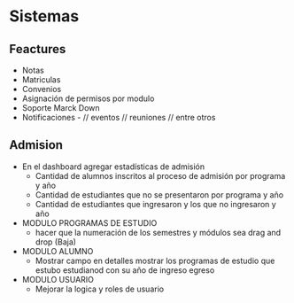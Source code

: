 # Sistemas

## Feactures

* Notas
* Matriculas
* Convenios
* Asignación de permisos por modulo
* Soporte Marck Down
* Notificaciones - // eventos // reuniones // entre otros

## Admision

* En el dashboard agregar estadísticas de admisión
  * Cantidad de alumnos inscritos al proceso de admisión por programa y año
  * Cantidad de estudiantes que no se presentaron por programa y año
  * Cantidad de estudiantes que ingresaron y los que no ingresaron y año
* MODULO PROGRAMAS DE ESTUDIO
  * hacer que la numeración de los semestres y módulos sea drag and drop  (Baja)
* MODULO ALUMNO
  * Mostrar campo en detalles mostrar los programas de estudio que estubo estudianod con su año de ingreso egreso
* MODULO USUARIO
  * Mejorar la logica y roles de usuario

